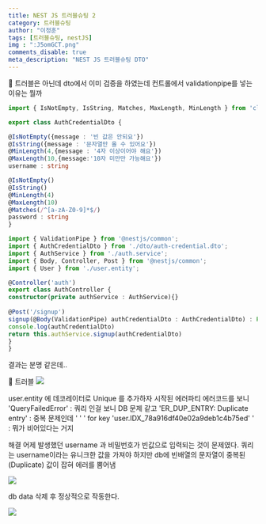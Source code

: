 ```yaml
---
title: NEST JS 트러블슈팅 2
category: 트러블슈팅
author: "이정훈"
tags: [트러블슈팅, nestJS]
img : ":J5omGCT.png"
comments_disable: true
meta_description: "NEST JS 트러블슈팅 DTO"
---
```


🚨 트러블은 아닌데
	dto에서 이미 검증을 하였는데 컨트롤에서 validationpipe를 넣는 이유는 뭘까
```ts
import { IsNotEmpty, IsString, Matches, MaxLength, MinLength } from 'class-validator'

export class AuthCredentialDto {

@IsNotEmpty({message : '빈 값은 안되요'})
@IsString({message : '문자열만 올 수 있어요'})
@MinLength(4,{message : '4자 이상이어야 해요'})
@MaxLength(10,{message:'10자 미만만 가능해요'})
username : string

@IsNotEmpty()
@IsString()
@MinLength(4)
@MaxLength(10)
@Matches(/^[a-zA-Z0-9]*$/)
password : string
}
```

```ts
import { ValidationPipe } from '@nestjs/common';
import { AuthCredentialDto } from './dto/auth-credential.dto';
import { AuthService } from './auth.service';
import { Body, Controller, Post } from '@nestjs/common';
import { User } from './user.entity';

@Controller('auth')
export class AuthController {
constructor(private authService : AuthService){}
  
@Post('/signup')
signup(@Body(ValidationPipe) authCredentialDto : AuthCredentialDto) : Promise <User>{
console.log(authCredentialDto)
return this.authService.signup(authCredentialDto)
} 
}
```

결과는 분명 같은데..

🚨 트러블
![](https://i.imgur.com/ZjHOdkN.png)

user.entity 에 데코레이터로 Unique 를 추가하자 시작된 에러파티
에러코드를 보니 
'QueryFailedError' : 쿼리 인걸 보니 DB 문제 같고
'ER_DUP_ENTRY: Duplicate entry' : 중복 문제인데
'  ' ' for key 'user.IDX_78a916df40e02a9deb1c4b75ed'  ' : 뭐가 비어있다는 거지

해결
어제 발생했던 username 과 비밀번호가 빈값으로 입력되는 것이 문제였다.
쿼리는 username이라는 유니크한 값을 가져야 하지만 db에 빈배열의 문자열이
중복된 (Duplicate) 값이 잡혀 에러를 뿜어냄

![](https://i.imgur.com/J5omGCT.png)

db data 삭제 후 정상적으로 작동한다.

![](https://i.imgur.com/HFLGpuw.png)
